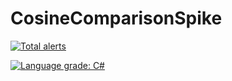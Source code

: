# CosineComparisonSpike

[![Total alerts](https://img.shields.io/lgtm/alerts/g/BigPeeg/CosineComparisonSpike.svg?logo=lgtm&logoWidth=18)](https://lgtm.com/projects/g/BigPeeg/CosineComparisonSpike/alerts/)

[![Language grade: C#](https://img.shields.io/lgtm/grade/csharp/g/BigPeeg/CosineComparisonSpike.svg?logo=lgtm&logoWidth=18)](https://lgtm.com/projects/g/BigPeeg/CosineComparisonSpike/context:csharp)
